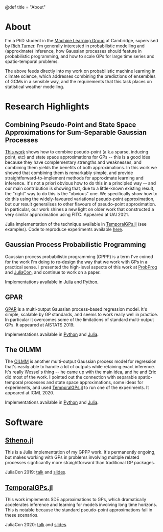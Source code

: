 @def title = "About"

# About

I'm a PhD student in the [Machine Learning Group](http://mlg.eng.cam.ac.uk/) at Cambridge, supervised by [Rich Turner](http://learning.eng.cam.ac.uk/Public/Turner/WebHome).
I'm generally interested in probabilistic modelling and (approximate) inference, how Gaussian processes should feature in probabilistic programming, and how to scale GPs for large time series and spatio-temporal problems.

The above feeds directly into my work on probabilistic machine learning in climate science, which addresses combining the predictions of ensembles of GCMs in a sensible way, and the requirements that this task places on statistical weather modelling.


# Research Highlights

## Combining Pseudo-Point and State Space Approximations for Sum-Separable Gaussian Processes

[This work](https://arxiv.org/abs/2106.10210) shows how to combine pseudo-point (a.k.a sparse, inducing point, etc) and state space approximations for GPs -- this is a good idea because they have complementary strengths and weaknesses, and combining them yields the benefits of both approximations.
In this work we showed that combining them is remarkably simple, and provide straightforward-to-implement methods for approximate learning and inference.
It's not a priori obvious how to do this in a principled way -- and our main contribution is showing that, due to a little-known existing result, the "right" way to do this is the "obvious" one.
We specifically show how to do this using the widely-favoured variational pseudo-point approximation, but our result generalises to other flavours of pseudo-point approximation.
In particular, our work shines a new light on older work that constructed a very similar approximation using FITC.
Appeared at UAI 2021.

Julia implementation of the technique available in [TemporalGPs.jl](https://github.com/willtebbutt/TemporalGPs.jl/) (see examples).
Code to reproduce experiments available [here](https://github.com/willtebbutt/PseudoPointStateSpace-UAI-2021).

## Gaussian Process Probabilistic Programming

Gaussian process probabilistic programming (GPPP) is a term I've coined for the work I'm doing to re-design the way that we work with GPs in a practical sense.
I presented the high-level aspects of this work at [ProbProg](resources/gppp_probprog.pdf) and [JuliaCon](resources/gppp_juliacon.pdf), and continue to work on a paper.

Implementations available in [Julia](https://github.com/willtebbutt/Stheno.jl) and [Python](https://github.com/wesselb/stheno).

## GPAR
[GPAR](https://proceedings.mlr.press/v89/requeima19a.html) is a multi-output Gaussian process-based regression model.
It's simple, scalable by GP standards, and seems to work really well in practice.
In particular it overcomes some of the limitations of standard multi-output GPs.
It appeared at AISTATS 2019.

Implementations available in [Python](https://github.com/wesselb/gpar) and [Julia](https://github.com/willtebbutt/GPARs.jl/).

## The OILMM
The [OILMM](http://proceedings.mlr.press/v119/bruinsma20a.html) is another multi-output Gaussian process model for regression that's easily able to handle a lot of outputs while retaining exact inference. 
It's really Wessel's thing -- he came up with the main idea, and he and Eric did most of the work.
I pointed out the connection with separable spatio-temporal processes and state space approximations, some ideas for experiments, and used [TemporalGPs.jl](https://github.com/willtebbutt/TemporalGPs.jl/) to run one of the experiments.
It appeared at ICML 2020.

Implementations available in [Python](https://github.com/wesselb/oilmm) and [Julia](https://github.com/willtebbutt/OILMMs.jl).


# Software

## [Stheno.jl](https://github.com/willtebbutt/Stheno.jl)

This is a Julia implementation of my GPPP work.
It's permanently ongoing, but makes working with GPs in problems involving multiple related processes signficantly more straightforward than traditional GP packages.

JuliaCon 2019: [talk](https://www.youtube.com/watch?v=OO3BBkGEMV8) and [slides](resources/stheno_juliacon_2019.pdf).

## [TemporalGPs.jl](https://github.com/willtebbutt/TemporalGPs.jl/)

This work implements SDE approximations to GPs, which dramatically accelerates inference and learning for models involving long time horizons. This is notable because the standard pseudo-point approximations fail in these scenarios.

JuliaCon 2020: [talk](https://www.youtube.com/watch?v=dysmEpX1QoE) and [slides](resources/juliacon-2020.pdf).
